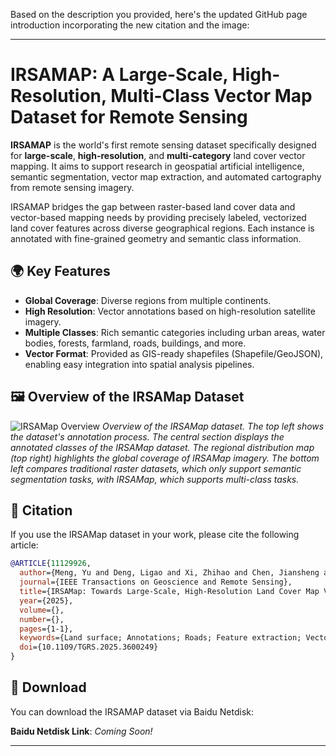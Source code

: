 Based on the description you provided, here's the updated GitHub page introduction incorporating the new citation and the image:

---

# IRSAMAP: A Large-Scale, High-Resolution, Multi-Class Vector Map Dataset for Remote Sensing

**IRSAMAP** is the world's first remote sensing dataset specifically designed for **large-scale**, **high-resolution**, and **multi-category** land cover vector mapping. It aims to support research in geospatial artificial intelligence, semantic segmentation, vector map extraction, and automated cartography from remote sensing imagery.

IRSAMAP bridges the gap between raster-based land cover data and vector-based mapping needs by providing precisely labeled, vectorized land cover features across diverse geographical regions. Each instance is annotated with fine-grained geometry and semantic class information.

## 🌍 Key Features

* **Global Coverage**: Diverse regions from multiple continents.
* **High Resolution**: Vector annotations based on high-resolution satellite imagery.
* **Multiple Classes**: Rich semantic categories including urban areas, water bodies, forests, farmland, roads, buildings, and more.
* **Vector Format**: Provided as GIS-ready shapefiles (Shapefile/GeoJSON), enabling easy integration into spatial analysis pipelines.

## 🖼 Overview of the IRSAMap Dataset

![IRSAMap Overview](path_to_image)
*Overview of the IRSAMap dataset. The top left shows the dataset's annotation process. The central section displays the annotated classes of the IRSAMap dataset. The regional distribution map (top right) highlights the global coverage of IRSAMap imagery. The bottom left compares traditional raster datasets, which only support semantic segmentation tasks, with IRSAMap, which supports multi-class tasks.*

## 📄 Citation

If you use the IRSAMap dataset in your work, please cite the following article:

```bibtex
@ARTICLE{11129926,
  author={Meng, Yu and Deng, Ligao and Xi, Zhihao and Chen, Jiansheng and Chen, Jingbo and Yue, Anzhi and Liu, Diyou and Li, Kai and Wang, Chenhao and Li, Kaiyu and Deng, Yupeng and Sun, Xian},
  journal={IEEE Transactions on Geoscience and Remote Sensing}, 
  title={IRSAMap: Towards Large-Scale, High-Resolution Land Cover Map Vectorization}, 
  year={2025},
  volume={},
  number={},
  pages={1-1},
  keywords={Land surface; Annotations; Roads; Feature extraction; Vectors; Buildings; Remote sensing; Training; Accuracy; Semantic segmentation; Deep Learning; High-Resolution Remote Sensing; Land Cover; Vector Mapping; Object-Based Modeling},
  doi={10.1109/TGRS.2025.3600249}
}
```

## 🔗 Download

You can download the IRSAMAP dataset via Baidu Netdisk:

**Baidu Netdisk Link**: *Coming Soon!*

---


